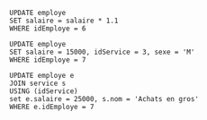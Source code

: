 
    UPDATE employe
    SET salaire = salaire * 1.1
    WHERE idEmploye = 6
    
    UPDATE employe
    SET salaire = 15000, idService = 3, sexe = 'M'
    WHERE idEmploye = 7
    
    UPDATE employe e
    JOIN service s
    USING (idService)
    set e.salaire = 25000, s.nom = 'Achats en gros'
    WHERE e.idEmploye = 7
